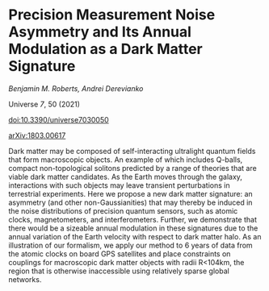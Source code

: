 # Precision Measurement Noise Asymmetry and Its Annual Modulation as a Dark Matter Signature

_Benjamin M. Roberts, Andrei Derevianko_

Universe *7*, 50 (2021)

[doi:10.3390/universe7030050](http://dx.doi.org/10.3390/universe7030050)

[arXiv:1803.00617](http://arxiv.org/abs/1803.00617)


Dark matter may be composed of self-interacting ultralight quantum fields that form macroscopic objects. An example of which includes Q-balls, compact non-topological solitons predicted by a range of theories that are viable dark matter candidates. As the Earth moves through the galaxy, interactions with such objects may leave transient perturbations in terrestrial experiments. Here we propose a new dark matter signature: an asymmetry (and other non-Gaussianities) that may thereby be induced in the noise distributions of precision quantum sensors, such as atomic clocks, magnetometers, and interferometers. Further, we demonstrate that there would be a sizeable annual modulation in these signatures due to the annual variation of the Earth velocity with respect to dark matter halo. As an illustration of our formalism, we apply our method to 6 years of data from the atomic clocks on board GPS satellites and place constraints on couplings for macroscopic dark matter objects with radii R<104km, the region that is otherwise inaccessible using relatively sparse global networks.

